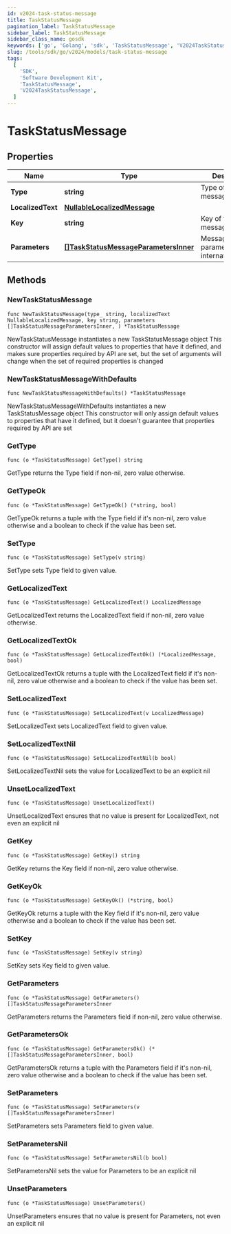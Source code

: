 ```yaml
---
id: v2024-task-status-message
title: TaskStatusMessage
pagination_label: TaskStatusMessage
sidebar_label: TaskStatusMessage
sidebar_class_name: gosdk
keywords: ['go', 'Golang', 'sdk', 'TaskStatusMessage', 'V2024TaskStatusMessage']
slug: /tools/sdk/go/v2024/models/task-status-message
tags:
  [
    'SDK',
    'Software Development Kit',
    'TaskStatusMessage',
    'V2024TaskStatusMessage',
  ]
---
```


# TaskStatusMessage

## Properties

| Name | Type | Description | Notes |
| --- | --- | --- | --- |
| **Type** | **string** | Type of the message |
| **LocalizedText** | [**NullableLocalizedMessage**](localized-message) |  |
| **Key** | **string** | Key of the message |
| **Parameters** | [**[]TaskStatusMessageParametersInner**](task-status-message-parameters-inner) | Message parameters for internationalization |

## Methods

### NewTaskStatusMessage

`func NewTaskStatusMessage(type_ string, localizedText NullableLocalizedMessage, key string, parameters []TaskStatusMessageParametersInner, ) *TaskStatusMessage`

NewTaskStatusMessage instantiates a new TaskStatusMessage object This constructor will assign default values to properties that have it defined, and makes sure properties required by API are set, but the set of arguments will change when the set of required properties is changed

### NewTaskStatusMessageWithDefaults

`func NewTaskStatusMessageWithDefaults() *TaskStatusMessage`

NewTaskStatusMessageWithDefaults instantiates a new TaskStatusMessage object This constructor will only assign default values to properties that have it defined, but it doesn't guarantee that properties required by API are set

### GetType

`func (o *TaskStatusMessage) GetType() string`

GetType returns the Type field if non-nil, zero value otherwise.

### GetTypeOk

`func (o *TaskStatusMessage) GetTypeOk() (*string, bool)`

GetTypeOk returns a tuple with the Type field if it's non-nil, zero value otherwise and a boolean to check if the value has been set.

### SetType

`func (o *TaskStatusMessage) SetType(v string)`

SetType sets Type field to given value.

### GetLocalizedText

`func (o *TaskStatusMessage) GetLocalizedText() LocalizedMessage`

GetLocalizedText returns the LocalizedText field if non-nil, zero value otherwise.

### GetLocalizedTextOk

`func (o *TaskStatusMessage) GetLocalizedTextOk() (*LocalizedMessage, bool)`

GetLocalizedTextOk returns a tuple with the LocalizedText field if it's non-nil, zero value otherwise and a boolean to check if the value has been set.

### SetLocalizedText

`func (o *TaskStatusMessage) SetLocalizedText(v LocalizedMessage)`

SetLocalizedText sets LocalizedText field to given value.

### SetLocalizedTextNil

`func (o *TaskStatusMessage) SetLocalizedTextNil(b bool)`

SetLocalizedTextNil sets the value for LocalizedText to be an explicit nil

### UnsetLocalizedText

`func (o *TaskStatusMessage) UnsetLocalizedText()`

UnsetLocalizedText ensures that no value is present for LocalizedText, not even an explicit nil

### GetKey

`func (o *TaskStatusMessage) GetKey() string`

GetKey returns the Key field if non-nil, zero value otherwise.

### GetKeyOk

`func (o *TaskStatusMessage) GetKeyOk() (*string, bool)`

GetKeyOk returns a tuple with the Key field if it's non-nil, zero value otherwise and a boolean to check if the value has been set.

### SetKey

`func (o *TaskStatusMessage) SetKey(v string)`

SetKey sets Key field to given value.

### GetParameters

`func (o *TaskStatusMessage) GetParameters() []TaskStatusMessageParametersInner`

GetParameters returns the Parameters field if non-nil, zero value otherwise.

### GetParametersOk

`func (o *TaskStatusMessage) GetParametersOk() (*[]TaskStatusMessageParametersInner, bool)`

GetParametersOk returns a tuple with the Parameters field if it's non-nil, zero value otherwise and a boolean to check if the value has been set.

### SetParameters

`func (o *TaskStatusMessage) SetParameters(v []TaskStatusMessageParametersInner)`

SetParameters sets Parameters field to given value.

### SetParametersNil

`func (o *TaskStatusMessage) SetParametersNil(b bool)`

SetParametersNil sets the value for Parameters to be an explicit nil

### UnsetParameters

`func (o *TaskStatusMessage) UnsetParameters()`

UnsetParameters ensures that no value is present for Parameters, not even an explicit nil
